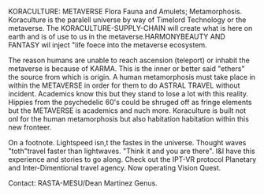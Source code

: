 KORACULTURE:
METAVERSE Flora Fauna and Amulets; Metamorphosis.
Koraculture is the paralell universe by way of Timelord Technology or the metaverse. The KORACULTURE-SUPPLY-CHAIN will create what is here on earth and is of use to us in the metaverse.HARMONYBEAUTY AND FANTASY wil inject "life foece into the metaverse ecosystem. 

The reason humans are unable to reach ascension (teleport) or inhabit the metaverse is because of KARMA. This is the inner or better said "ethers" the source from which is origin. A human metamorphosis must take place in within the METAVERSE in order for them to do ASTRAL TRAVEL without incident. Academics know this but they stand to lose a lot with this reality. Hippies from the psychedelic 60's could be shruged off as fringe elements but the METAVERSE is academics and nuch more. Koraculture is built not onl for the human metamorphosis but also habitation habitation within this new fronteer.

On a footnote. Lightspeed isn,t the fastes in the universe. Thought waves "toth"travel faster than lightwaves. "Think it and you are there". I&I have this experience and stories to go along. Check out the IPT-VR protocol Planetary and Inter-Dimentional travel agency. Now operating Vision Quest.

Contact: RASTA-MESU/Dean Martinez Genus.
